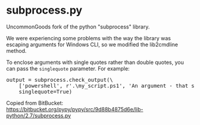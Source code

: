 subprocess.py
=============

UncommonGoods fork of the python "subprocess" library.

We were experiencing some problems with the way the library was escaping arguments for Windows CLI, so we modified the lib2cmdline method.

To enclose arguments with single quotes rather than double quotes, you can pass the `singlequote` parameter. For example:

<pre>
output = subprocess.check_output(\
    ['powershell', r'.\my_script.ps1', 'An argument - that should & be single-quoted'],\
    singlequote=True)
</pre>

Copied from BitBucket: https://bitbucket.org/pypy/pypy/src/9d88b4875d6e/lib-python/2.7/subprocess.py
